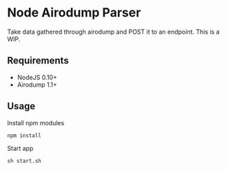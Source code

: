 # Node Airodump Parser
Take data gathered through airodump and POST it to an endpoint. This is a WIP.

## Requirements

* NodeJS 0.10+
* Airodump 1.1+

## Usage

Install npm modules
```
npm install
```

Start app
```
sh start.sh
```
